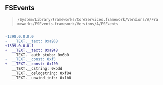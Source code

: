 ## FSEvents

> `/System/Library/Frameworks/CoreServices.framework/Versions/A/Frameworks/FSEvents.framework/Versions/A/FSEvents`

```diff

-1398.0.0.0.0
-  __TEXT.__text: 0xa958
+1399.0.0.0.1
+  __TEXT.__text: 0xa948
   __TEXT.__auth_stubs: 0x6b0
-  __TEXT.__const: 0xf0
+  __TEXT.__const: 0x100
   __TEXT.__cstring: 0xbdd
   __TEXT.__oslogstring: 0xf84
   __TEXT.__unwind_info: 0x1b8

```
